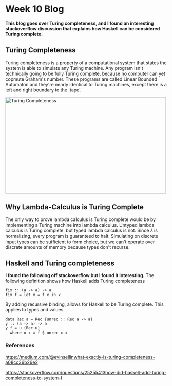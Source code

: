 # Week 10 Blog
**This blog goes over Turing completeness, and I found an interesting stackoverflow discussion that explains how Haskell can be considered Turing complete.**
## Turing Completeness
Turing completeness is a property of a computational system that states the system is able to simulate any Turing machine. Any program isn't technically going to be fully Turing complete, because no computer can yet copmute Graham's number. These programs are called Linear Bounded Automaton and they're nearly identical to Turing machines, except there is a left and right boundary to the 'tape'. 

<img src="https://www.static-contents.youth4work.com/y4w/Documents/Portfolio/840a7f38-5ce6-4c55-ad6a-bf0e64b9960c.jpg" alt="Turing Completeness" class = "alignleft" height = "300" width="500"/>


## Why Lambda-Calculus is Turing Complete
The only way to prove lambda calculus is Turing complete would be by implementing a Turing machine into lambda calculus. Untyped lambda calculus is Turing complete, but typed lambda calculus is not. Since 𝜆 is normalizing, every program is guaranteed to halt. Simulating on discrete input types can be sufficient to form choice, but we can't operate over discrete amounts of memory because types don't recurse.

## Haskell and Turing completeness
**I found the following off stackoverflow but I found it interesting.**
The following definition shows how Haskell adds Turing completeness
```
fix :: (a -> a) -> a
fix f = let x = f x in x
```
By adding recursive binding, allows for Haskell to be Turing complete. This applies to types and values.
```
data Rec a = Rec {unrec :: Rec a -> a}
y :: (a -> a) -> a
y f = u (Rec u)
  where u x = f $ unrec x x
```
### References
https://medium.com/@evinsellinwhat-exactly-is-turing-completeness-a08cc36b26e2

https://stackoverflow.com/questions/25255413how-did-haskell-add-turing-completeness-to-system-f